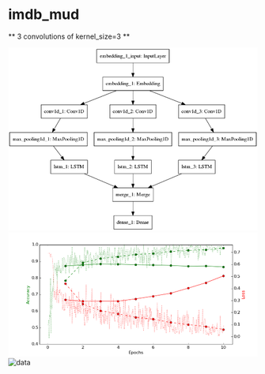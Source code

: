 # imdb_mud

** 3 convolutions of kernel_size=3 **

![diagram](https://github.com/ayenter/imdb_mud/blob/master/model_1/m1_diagram.png)
![graph](https://github.com/ayenter/imdb_mud/blob/master/model_1/m1_r1_e10_graph.png)
![data](https://github.com/ayenter/imdb_mud/blob/master/model_1/m1_data.png)